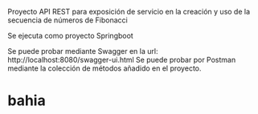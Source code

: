 Proyecto API REST para exposición de servicio en la creación y uso de la secuencia de números de Fibonacci

Se ejecuta como proyecto Springboot

Se puede probar mediante Swagger en la url: http://localhost:8080/swagger-ui.html
Se puede probar por Postman mediante la colección de métodos añadido en el proyecto.

# bahia
